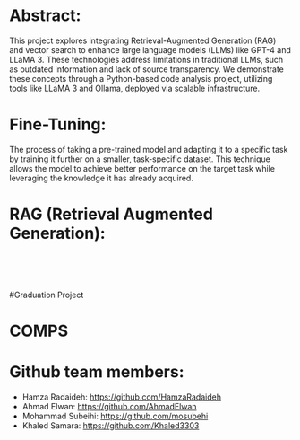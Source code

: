 # Abstract:
This project explores integrating Retrieval-Augmented Generation (RAG) and vector search to enhance large language models (LLMs) like GPT-4 and LLaMA 3. These technologies address limitations in traditional LLMs, such as outdated information and lack of source transparency. We demonstrate these concepts through a Python-based code analysis project, utilizing tools like LLaMA 3 and Ollama, deployed via scalable infrastructure.

# Fine-Tuning:
The process of taking a pre-trained model and adapting it to a specific task by training it further on a smaller, task-specific dataset. This technique allows the model to achieve better performance on the target task while leveraging the knowledge it has already acquired.

# RAG (Retrieval Augmented Generation):


<br>
<br>
<br>


#Graduation Project 

# COMPS

# Github team members:

- Hamza Radaideh: https://github.com/HamzaRadaideh
- Ahmad Elwan: https://github.com/AhmadElwan
- Mohammad Subeihi: https://github.com/mosubehi
- Khaled Samara: https://github.com/Khaled3303

